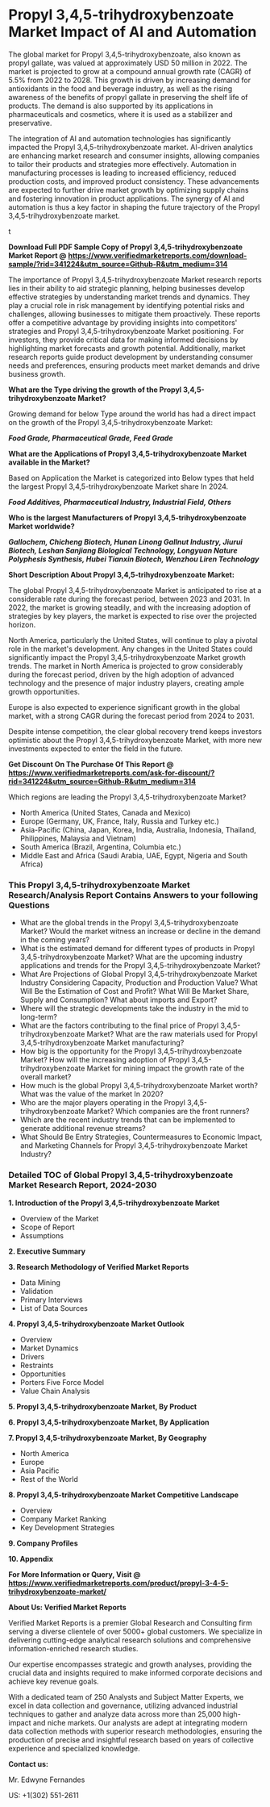 <meta name="title" content="Global Propyl 3,4,5-trihydroxybenzoate Market Impact of AI and Automation"><meta name="description" content="The global market for Propyl 3,4,5-trihydroxybenzoate, also known as propyl gallate, was valued at approximately USD 50 million in 2022. The market is projected to gro"><meta name="title" content="Propyl 3,4,5-trihydroxybenzoate Market Size, Share, Scope, Trends, Growth, Opportunities, Analysis, Forecast"><h1>Propyl 3,4,5-trihydroxybenzoate Market Impact of AI and Automation</h1><p>The global market for Propyl 3,4,5-trihydroxybenzoate, also known as propyl gallate, was valued at approximately USD 50 million in 2022. The market is projected to grow at a compound annual growth rate (CAGR) of 5.5% from 2022 to 2028. This growth is driven by increasing demand for antioxidants in the food and beverage industry, as well as the rising awareness of the benefits of propyl gallate in preserving the shelf life of products. The demand is also supported by its applications in pharmaceuticals and cosmetics, where it is used as a stabilizer and preservative.</p><p>The integration of AI and automation technologies has significantly impacted the Propyl 3,4,5-trihydroxybenzoate market. AI-driven analytics are enhancing market research and consumer insights, allowing companies to tailor their products and strategies more effectively. Automation in manufacturing processes is leading to increased efficiency, reduced production costs, and improved product consistency. These advancements are expected to further drive market growth by optimizing supply chains and fostering innovation in product applications. The synergy of AI and automation is thus a key factor in shaping the future trajectory of the Propyl 3,4,5-trihydroxybenzoate market.</p>t</p><p id="" class=""><strong>Download Full PDF Sample Copy of Propyl 3,4,5-trihydroxybenzoate Market Report @ <a href="https://www.verifiedmarketreports.com/download-sample/?rid=341224&utm_source=Github-R&utm_medium=314" target="_blank">https://www.verifiedmarketreports.com/download-sample/?rid=341224&utm_source=Github-R&utm_medium=314</a></strong></p><p>The importance of&nbsp;Propyl 3,4,5-trihydroxybenzoate Market research reports lies in their ability to aid strategic planning, helping businesses develop effective strategies by understanding market trends and dynamics. They play a crucial role in risk management by identifying potential risks and challenges, allowing businesses to mitigate them proactively. These reports offer a competitive advantage by providing insights into competitors' strategies and Propyl 3,4,5-trihydroxybenzoate Market positioning. For investors, they provide critical data for making informed decisions by highlighting market forecasts and growth potential. Additionally, market research reports guide product development by understanding consumer needs and preferences, ensuring products meet market demands and drive business growth.</p><p><strong>What are the&nbsp;Type driving the growth of the Propyl 3,4,5-trihydroxybenzoate Market?</strong></p><p id="" class="">Growing demand for below Type around the world has had a direct impact on the growth of the Propyl 3,4,5-trihydroxybenzoate Market:</p><em><strong>Food Grade, Pharmaceutical Grade, Feed Grade</strong></em></p><strong>What are the&nbsp;Applications&nbsp;of Propyl 3,4,5-trihydroxybenzoate Market available in the Market?</strong></p><p id="" class="">Based on Application the Market is categorized into Below types that held the largest Propyl 3,4,5-trihydroxybenzoate Market share In 2024.</p><em><strong>Food Additives, Pharmaceutical Industry, Industrial Field, Others</strong></em></p><strong>Who is the largest Manufacturers of Propyl 3,4,5-trihydroxybenzoate Market worldwide?</strong></p><p><em><strong>Gallochem, Chicheng Biotech, Hunan Linong Gallnut Industry, Jiurui Biotech, Leshan Sanjiang Biological Technology, Longyuan Nature Polyphesis Synthesis, Hubei Tianxin Biotech, Wenzhou Liren Technology</strong></em></p><p id="" class=""><strong>Short Description About Propyl 3,4,5-trihydroxybenzoate Market:</strong></p><p>The global Propyl 3,4,5-trihydroxybenzoate Market is anticipated to rise at a considerable rate during the forecast period, between 2023 and 2031. In 2022, the market is growing steadily, and with the increasing adoption of strategies by key players, the market is expected to rise over the projected horizon.</p><p>North America, particularly the United States, will continue to play a pivotal role in the market's development. Any changes in the United States could significantly impact the Propyl 3,4,5-trihydroxybenzoate Market growth trends. The market in North America is projected to grow considerably during the forecast period, driven by the high adoption of advanced technology and the presence of major industry players, creating ample growth opportunities.</p><p>Europe is also expected to experience significant growth in the global market, with a strong CAGR during the forecast period from 2024 to 2031.</p><p>Despite intense competition, the clear global recovery trend keeps investors optimistic about the Propyl 3,4,5-trihydroxybenzoate Market, with more new investments expected to enter the field in the future.</p><p id="" class=""><strong>Get Discount On The Purchase Of This Report @ <a href="https://www.verifiedmarketreports.com/ask-for-discount/?rid=341224&utm_source=Github-R&utm_medium=314" target="_blank">https://www.verifiedmarketreports.com/ask-for-discount/?rid=341224&utm_source=Github-R&utm_medium=314</a></strong></p>Which regions are leading the Propyl 3,4,5-trihydroxybenzoate Market?</p><ul><li>North America (United States, Canada and Mexico)</li><li>Europe (Germany, UK, France, Italy, Russia and Turkey etc.)</li><li>Asia-Pacific (China, Japan, Korea, India, Australia, Indonesia, Thailand, Philippines, Malaysia and Vietnam)</li><li>South America (Brazil, Argentina, Columbia etc.)</li><li>Middle East and Africa (Saudi Arabia, UAE, Egypt, Nigeria and South Africa)</li></ul><h3 id="" class="">This Propyl 3,4,5-trihydroxybenzoate Market Research/Analysis Report Contains Answers to your following Questions</h3><ul><li>What are the global trends in the Propyl 3,4,5-trihydroxybenzoate Market? Would the market witness an increase or decline in the demand in the coming years?</li><li>What is the estimated demand for different types of products in Propyl 3,4,5-trihydroxybenzoate Market? What are the upcoming industry applications and trends for the Propyl 3,4,5-trihydroxybenzoate Market?</li><li>What Are Projections of Global Propyl 3,4,5-trihydroxybenzoate Market Industry Considering Capacity, Production and Production Value? What Will Be the Estimation of Cost and Profit? What Will Be Market Share, Supply and Consumption? What about imports and Export?</li><li>Where will the strategic developments take the industry in the mid to long-term?</li><li>What are the factors contributing to the final price of Propyl 3,4,5-trihydroxybenzoate Market? What are the raw materials used for Propyl 3,4,5-trihydroxybenzoate Market manufacturing?</li><li>How big is the opportunity for the Propyl 3,4,5-trihydroxybenzoate Market? How will the increasing adoption of Propyl 3,4,5-trihydroxybenzoate Market for mining impact the growth rate of the overall market?</li><li>How much is the global Propyl 3,4,5-trihydroxybenzoate Market worth? What was the value of the market In 2020?</li><li>Who are the major players operating in the Propyl 3,4,5-trihydroxybenzoate Market? Which companies are the front runners?</li><li>Which are the recent industry trends that can be implemented to generate additional revenue streams?</li><li>What Should Be Entry Strategies, Countermeasures to Economic Impact, and Marketing Channels for Propyl 3,4,5-trihydroxybenzoate Market Industry?</li></ul><h3 id="" class="">Detailed TOC of Global Propyl 3,4,5-trihydroxybenzoate Market Research Report, 2024-2030</h3><p id="" class=""><strong>1. Introduction of the Propyl 3,4,5-trihydroxybenzoate Market</strong></p><ul><li>Overview of the Market</li><li>Scope of Report</li><li>Assumptions</li></ul><p id="" class=""><strong>2. Executive Summary</strong></p><p id="" class=""><strong>3. Research Methodology of Verified Market Reports</strong></p><ul><li>Data Mining</li><li>Validation</li><li>Primary Interviews</li><li>List of Data Sources</li></ul><p id="" class=""><strong>4. Propyl 3,4,5-trihydroxybenzoate Market Outlook</strong></p><ul><li>Overview</li><li>Market Dynamics</li><li>Drivers</li><li>Restraints</li><li>Opportunities</li><li>Porters Five Force Model</li><li>Value Chain Analysis</li></ul><p id="" class=""><strong>5. Propyl 3,4,5-trihydroxybenzoate Market, By Product</strong></p><p id="" class=""><strong>6. Propyl 3,4,5-trihydroxybenzoate Market, By Application</strong></p><p id="" class=""><strong>7. Propyl 3,4,5-trihydroxybenzoate Market, By Geography</strong></p><ul><li>North America</li><li>Europe</li><li>Asia Pacific</li><li>Rest of the World</li></ul><p id="" class=""><strong>8. Propyl 3,4,5-trihydroxybenzoate Market Competitive Landscape</strong></p><ul><li>Overview</li><li>Company Market Ranking</li><li>Key Development Strategies</li></ul><p id="" class=""><strong>9. Company Profiles</strong></p><p id="" class=""><strong>10. Appendix</strong></p><p id="" class=""><strong>For More Information or Query, Visit @ <a href="https://www.verifiedmarketreports.com/product/propyl-3-4-5-trihydroxybenzoate-market/" target="_blank">https://www.verifiedmarketreports.com/product/propyl-3-4-5-trihydroxybenzoate-market/</a></strong></p><p id="" class=""><strong>About Us: Verified Market Reports</strong></p><p id="" class="">Verified Market Reports is a premier Global Research and Consulting firm serving a diverse clientele of over 5000+ global customers. We specialize in delivering cutting-edge analytical research solutions and comprehensive information-enriched research studies.</p><p id="" class="">Our expertise encompasses strategic and growth analyses, providing the crucial data and insights required to make informed corporate decisions and achieve key revenue goals.</p><p id="" class="">With a dedicated team of 250 Analysts and Subject Matter Experts, we excel in data collection and governance, utilizing advanced industrial techniques to gather and analyze data across more than 25,000 high-impact and niche markets. Our analysts are adept at integrating modern data collection methods with superior research methodologies, ensuring the production of precise and insightful research based on years of collective experience and specialized knowledge.</p><p id="" class=""><strong>Contact us:</strong></p><p id="" class="">Mr. Edwyne Fernandes</p><p id="" class="">US: +1(302) 551-2611</p>